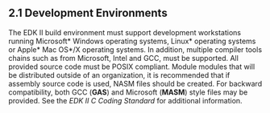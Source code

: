 <!--- @file
  2.1 Development Environments

  Copyright (c) 2008-2017, Intel Corporation. All rights reserved.<BR>

  Redistribution and use in source (original document form) and 'compiled'
  forms (converted to PDF, epub, HTML and other formats) with or without
  modification, are permitted provided that the following conditions are met:

  1) Redistributions of source code (original document form) must retain the
     above copyright notice, this list of conditions and the following
     disclaimer as the first lines of this file unmodified.

  2) Redistributions in compiled form (transformed to other DTDs, converted to
     PDF, epub, HTML and other formats) must reproduce the above copyright
     notice, this list of conditions and the following disclaimer in the
     documentation and/or other materials provided with the distribution.

  THIS DOCUMENTATION IS PROVIDED BY TIANOCORE PROJECT "AS IS" AND ANY EXPRESS OR
  IMPLIED WARRANTIES, INCLUDING, BUT NOT LIMITED TO, THE IMPLIED WARRANTIES OF
  MERCHANTABILITY AND FITNESS FOR A PARTICULAR PURPOSE ARE DISCLAIMED. IN NO
  EVENT SHALL TIANOCORE PROJECT  BE LIABLE FOR ANY DIRECT, INDIRECT, INCIDENTAL,
  SPECIAL, EXEMPLARY, OR CONSEQUENTIAL DAMAGES (INCLUDING, BUT NOT LIMITED TO,
  PROCUREMENT OF SUBSTITUTE GOODS OR SERVICES; LOSS OF USE, DATA, OR PROFITS;
  OR BUSINESS INTERRUPTION) HOWEVER CAUSED AND ON ANY THEORY OF LIABILITY,
  WHETHER IN CONTRACT, STRICT LIABILITY, OR TORT (INCLUDING NEGLIGENCE OR
  OTHERWISE) ARISING IN ANY WAY OUT OF THE USE OF THIS DOCUMENTATION, EVEN IF
  ADVISED OF THE POSSIBILITY OF SUCH DAMAGE.

-->

## 2.1 Development Environments

The EDK II build environment must support development workstations running
Microsoft\* Windows operating systems, Linux* operating systems or Apple\* Mac
OS\*/X operating systems. In addition, multiple compiler tools chains such as
from Microsoft, Intel and GCC, must be supported. All provided source code must
be POSIX compliant. Module modules that will be distributed outside of an
organization, it is recommended that if assembly source code is used, NASM
files should be created. For backward compatibility, both GCC (**GAS**) and
Microsoft (**MASM**) style files may be provided. See the
_EDK II C Coding Standard_ for additional information.
